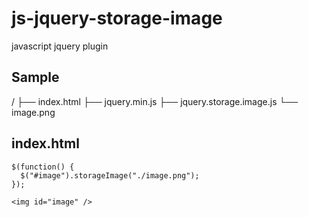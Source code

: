 js-jquery-storage-image
=======================

javascript jquery plugin

Sample
------
  /
  ├── index.html
  ├── jquery.min.js
  ├── jquery.storage.image.js
  └── image.png

index.html
----------------
    $(function() {
      $("#image").storageImage("./image.png");
    });

    <img id="image" />
